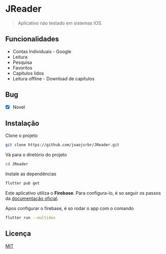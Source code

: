 # JReader

> Aplicativo não testado em sistemas IOS.

## Funcionalidades

- Contas Individuais - Google
- Leitura
- Pesquisa
- Favoritos
- Capítulos lidos
- Leitura offline - Download de capítulos

## Bug

- [x] Novel

## Instalação

Clone o projeto

```bash
git clone https://github.com/joaojsrbr/JReader.git
```

Vá para o diretório do projeto

```bash
cd JReader
```

Instale as dependências

```bash
flutter pub get
```

Este aplicativo utiliza o **Firebase**. Para configura-lo, é so seguir os passos da [documentação oficial](https://firebase.google.com/docs/flutter/setup?hl=pt-br&platform=android).

Apos configurar o firebase, é so rodar o app com o comando

```bash
flutter run --multidex
```

## Licença

[MIT](./LICENSE)
